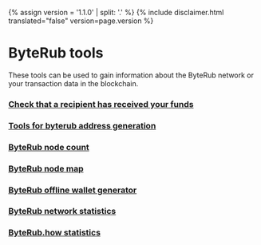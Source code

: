 {% assign version = '1.1.0' | split: '.' %}
{% include disclaimer.html translated="false" version=page.version %}
# ByteRub tools

These tools can be used to gain information about the ByteRub network or your transaction data in the blockchain.

### [Check that a recipient has received your funds](http://btrtests.llcoins.net/checktx.html)

### [Tools for byterub address generation](https://btr.llcoins.net/)

### [ByteRub node count](http://byterubnodes.i2p.xyz/)

### [ByteRub node map](https://byterubhash.com/nodes-distribution.html)

### [ByteRub offline wallet generator](http://byterubaddress.org/)

### [ByteRub network statistics](http://byterubblocks.info/stats)

### [ByteRub.how statistics](https://www.byterub.how/)